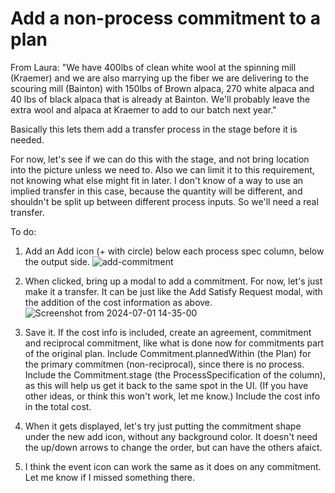 # Add a non-process commitment to a plan

From Laura: "We have 400lbs of clean white wool at the spinning mill (Kraemer) and we are also marrying up the fiber we are delivering to the scouring mill (Bainton) with 150lbs of Brown alpaca, 270 white alpaca and 40 lbs of black alpaca that is already at Bainton.  We'll probably leave the extra wool and alpaca at Kraemer to add to our batch next year."

Basically this lets them add a transfer process in the stage before it is needed.

For now, let's see if we can do this with the stage, and not bring location into the picture unless we need to.  Also we can limit it to this requirement, not knowing what else might fit in later.  I don't know of a way to use an implied transfer in this case, because the quantity will be different, and shouldn't be split up between different process inputs.  So we'll need a real transfer.

To do:
1. Add an Add icon (+ with circle) below each process spec column, below the output side.
   ![add-commitment](https://github.com/Carbon-Farm-Network/Requirements-Doc/assets/3776081/a1479580-b1fe-48e9-8e96-5032464a7a8d)

2. When clicked, bring up a modal to add a commitment.  For now, let's just make it a transfer.  It can be just like the Add Satisfy Request modal, with the addition of the cost information as above.
![Screenshot from 2024-07-01 14-35-00](https://github.com/Carbon-Farm-Network/Requirements-Doc/assets/3776081/4f9ac265-fb88-4da5-9759-a3614f1e022d)

3. Save it.  If the cost info is included, create an agreement, commitment and reciprocal commitment, like what is done now for commitments part of the original plan.  Include Commitment.plannedWithin (the Plan) for the primary commitmen (non-reciprocal), since there is no process.  Include the Commitment.stage (the ProcessSpecification of the column), as this will help us get it back to the same spot in the UI.  (If you have other ideas, or think this won't work, let me know.)  Include the cost info in the total cost.

4. When it gets displayed, let's try just putting the commitment shape under the new add icon, without any background color.  It doesn't need the up/down arrows to change the order, but can have the others afaict.

5. I think the event icon can work the same as it does on any commitment.  Let me know if I missed something there.
